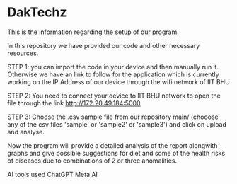 # DakTechz

This is the information regarding the setup of our program.

In this repository we have provided our code and other necessary resources.


STEP 1: you can import the code in your device and then manually run it.
         Otherwise we have an link to follow for the application which is currently working on the IP Address of our device through the wifi network of IIT BHU

STEP 2: You need to connect your device to IIT BHU network to open the file through the link 
        http://172.20.49.184:5000

STEP 3: Choose the .csv sample file from our repository
main/ (chooose any of the csv files 'sample' or 'sample2' or 'sample3')
and click on upload and analyse.

Now the program will provide a detailed analysis of the report alongwith graphs and give possible suggestions for diet and some of the health risks of diseases due to combinations of 2 or three anomalities.


AI tools used
ChatGPT
Meta AI

